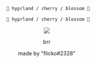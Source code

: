 <div align="justify">

<div align="center">

```ocaml
 🌸 hyprland / cherry / blossom 🌸
```

</div>


<div align="center">

```ocaml
 🌸 hyprland / cherry / blossom 🌸
```

</div>

<p align="center"><img src="https://raw.githubusercontent.com/catppuccin/catppuccin/main/assets/footers/gray0_ctp_on_line.svg?sanitize=true" /><br><p align='center'>brr</p></p>
<div align='center'>
  made by "flicko#2328"
</div>
